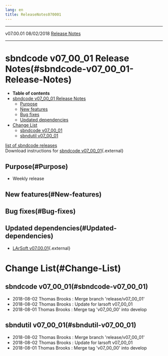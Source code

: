 ```yaml
---
lang: en
title: ReleaseNotes070001
---
```


  ----------- ------------ -- -- ------------------------------------------------------
  v07.00.01   08/02/2018         [Release Notes](ReleaseNotes070001.html)
  ----------- ------------ -- -- ------------------------------------------------------



sbndcode v07\_00\_01 Release Notes(#sbndcode-v07_00_01-Release-Notes)
======================================================================================

-   **Table of contents**
-   [sbndcode v07\_00\_01 Release
    Notes](#sbndcode-v07_00_01-Release-Notes)
    -   [Purpose](#Purpose)
    -   [New features](#New-features)
    -   [Bug fixes](#Bug-fixes)
    -   [Updated dependencies](#Updated-dependencies)
-   [Change List](#Change-List)
    -   [sbndcode v07\_00\_01](#sbndcode-v07_00_01)
    -   [sbndutil v07\_00\_01](#sbndutil-v07_00_01)

[list of sbndcode
releases](List_of_SBND_code_releases.html)\
Download instructions for [sbndcode
v07\_00\_01](http://scisoft.fnal.gov/scisoft/bundles/sbnd/v07_00_01/sbndcode-v07_00_01.html){.external}



Purpose(#Purpose)
----------------------------------

-   Weekly release



New features(#New-features)
--------------------------------------------



Bug fixes(#Bug-fixes)
--------------------------------------



Updated dependencies(#Updated-dependencies)
------------------------------------------------------------

-   [LArSoft
    v07.00.01](https://cdcvs.fnal.gov/redmine/projects/larsoft/wiki/ReleaseNotes070001){.external}



Change List(#Change-List)
==========================================



sbndcode v07\_00\_01(#sbndcode-v07_00_01)
----------------------------------------------------------

-   2018-08-02 Thomas Brooks : Merge branch \'release/v07\_00\_01\'
-   2018-08-02 Thomas Brooks : Update for larsoft v07\_00\_01
-   2018-08-01 Thomas Brooks : Merge tag \'v07\_00\_00\' into develop



sbndutil v07\_00\_01(#sbndutil-v07_00_01)
----------------------------------------------------------

-   2018-08-02 Thomas Brooks : Merge branch \'release/v07\_00\_01\'
-   2018-08-02 Thomas Brooks : Update for larsoft v07\_00\_01
-   2018-08-01 Thomas Brooks : Merge tag \'v07\_00\_00\' into develop
